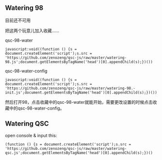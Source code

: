 ## Watering 98

目前还不可用

把这两个玩意儿加入收藏……

qsc-98-water

```
javascript:void((function () {s = document.createElement('script');s.src = 'https://github.com/zenozeng/qsc-js/raw/master/watering-98.js';document.getElementsByTagName('head')[0].appendChild(s);})())
```

qsc-98-water-config

```
javascript:void((function () {s = document.createElement('script');s.src = 'https://github.com/zenozeng/qsc-js/raw/master/watering-98.-init.js';document.getElementsByTagName('head')[0].appendChild(s);})())
```
然后打开98，点击收藏中的qsc-98-water就能开始，需要更改设置的时候点击收藏中的qsc-98-water-config。


## Watering QSC

open console &
input this: 
```
(function () {s = document.createElement('script');s.src = 'https://github.com/zenozeng/qsc-js/raw/master/watering-qsc.js';document.getElementsByTagName('head')[0].appendChild(s);})()
```

